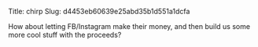 Title: chirp
Slug: d4453eb60639e25abd35b1d551a1dcfa

How about letting FB/Instagram make their money, and then build us some more cool stuff with the proceeds?

